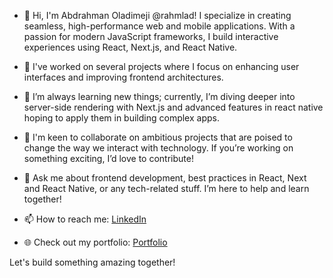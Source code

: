 - 👋 Hi, I'm Abdrahman Oladimeji @rahmlad! I specialize in creating seamless, high-performance web and mobile applications. With a passion for modern JavaScript frameworks, I build interactive experiences using React, Next.js, and React Native.

- 🔧 I've worked on several projects where I focus on enhancing user interfaces and improving frontend architectures.

- 🌱 I’m always learning new things; currently, I’m diving deeper into server-side rendering with Next.js and advanced features in react native hoping to apply them in building complex apps.

- 👥 I'm keen to collaborate on ambitious projects that are poised to change the way we interact with technology. If you’re working on something exciting, I’d love to contribute!

- 💬 Ask me about frontend development, best practices in React, Next and React Native, or any tech-related stuff. I’m here to help and learn together!

- 📫 How to reach me: [LinkedIn](https://linkedin.com/in/rahmlad)

- 🌐 Check out my portfolio: [Portfolio](https://devrahmlad.tech)

Let's build something amazing together!

<!---
rahmlad/rahmlad is a ✨ special ✨ repository because its `README.md` (this file) appears on your GitHub profile.
You can click the Preview link to take a look at your changes.
--->
